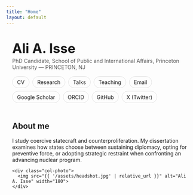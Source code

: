 ```yaml
---
title: "Home"
layout: default
---
```


<style>
/* simple, clean layout for the hero/header */
.hero{max-width:920px;margin:0 auto 2rem auto;padding:1.5rem 1rem}
.header-name{font-size:2.2rem;font-weight:700;margin:0 0 .25rem 0}
.meta{color:#555;margin:.25rem 0 1rem 0}
.link-row{display:flex;flex-wrap:wrap;gap:.5rem;margin:.5rem 0 1.25rem}
.link-row a{border:1px solid #ddd;padding:.4rem .75rem;border-radius:999px;text-decoration:none}
.two-col{display:flex;gap:2rem;flex-wrap:wrap;align-items:flex-start}
.col-text{flex:2;min-width:280px}
.col-photo{flex:1;min-width:180px}
.col-photo img{max-width:180px;border-radius:8px}
</style>

<div class="hero">
  <div class="header-name">Ali A. Isse</div>
  <div class="meta">PhD Candidate, School of Public and International Affairs, Princeton University — PRINCETON, NJ </div>

  <div class="link-row">
  <a href="/CV/">CV</a>
  <a href="/Research/">Research</a>
  <a href="/Talks/">Talks</a>
  <a href="/Teaching/">Teaching</a>
  <a href="mailto:YOUR.EMAIL@UNI.EDU">Email</a>
  <a href="https://scholar.google.com/citations?user=YOURID">Google Scholar</a>
  <a href="https://orcid.org/YOUR-ORCID">ORCID</a>
  <a href="https://github.com/aliaisse">GitHub</a>
  <a href="https://x.com/YOURHANDLE">X (Twitter)</a>
</div>

  <div class="two-col">
    <div class="col-text">
      <h2>About me</h2>
      <p>I study coercive statecraft and counterproliferation. My dissertation examines how states choose between sustaining diplomacy, opting for preventive force, or adopting strategic restraint when confronting an advancing nuclear program.</p>

     
    <div class="col-photo">
      <img src="{{ '/assets/headshot.jpg' | relative_url }}" alt="Ali A. Isse" width="180">
    </div>
  </div>
</div>
